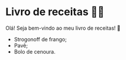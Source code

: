 # Livro de receitas :man_cook:

Olá! Seja bem-vindo ao meu livro de receitas! :wave:

- Strogonoff de frango;
- Pavê;
- Bolo de cenoura.
